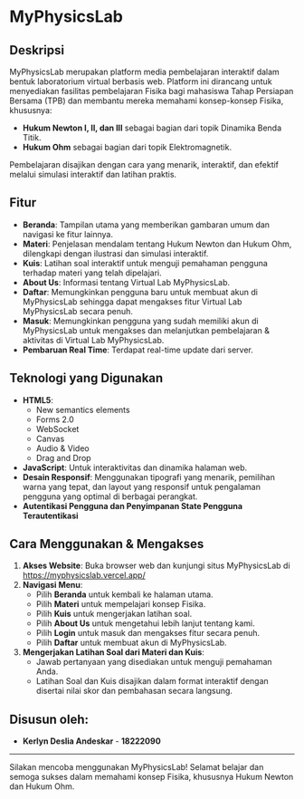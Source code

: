 # MyPhysicsLab

## Deskripsi

MyPhysicsLab merupakan platform media pembelajaran interaktif dalam bentuk laboratorium virtual berbasis web. Platform ini dirancang untuk menyediakan fasilitas pembelajaran Fisika bagi mahasiswa Tahap Persiapan Bersama (TPB) dan membantu mereka memahami konsep-konsep Fisika, khususnya:

- **Hukum Newton I, II, dan III** sebagai bagian dari topik Dinamika Benda Titik.
- **Hukum Ohm** sebagai bagian dari topik Elektromagnetik.

Pembelajaran disajikan dengan cara yang menarik, interaktif, dan efektif melalui simulasi interaktif dan latihan praktis.

## Fitur

- **Beranda**: Tampilan utama yang memberikan gambaran umum dan navigasi ke fitur lainnya.
- **Materi**: Penjelasan mendalam tentang Hukum Newton dan Hukum Ohm, dilengkapi dengan ilustrasi dan simulasi interaktif.
- **Kuis**: Latihan soal interaktif untuk menguji pemahaman pengguna terhadap materi yang telah dipelajari.
- **About Us**: Informasi tentang Virtual Lab MyPhysicsLab.
- **Daftar**: Memungkinkan pengguna baru untuk membuat akun di MyPhysicsLab sehingga dapat mengakses fitur Virtual Lab MyPhysicsLab secara penuh.
- **Masuk**: Memungkinkan pengguna yang sudah memiliki akun di MyPhysicsLab untuk mengakses dan melanjutkan pembelajaran & aktivitas di Virtual Lab MyPhysicsLab.
- **Pembaruan Real Time**: Terdapat real-time update dari server.

## Teknologi yang Digunakan

- **HTML5**:
  - New semantics elements
  - Forms 2.0
  - WebSocket
  - Canvas
  - Audio & Video
  - Drag and Drop
- **JavaScript**: Untuk interaktivitas dan dinamika halaman web.
- **Desain Responsif**: Menggunakan tipografi yang menarik, pemilihan warna yang tepat, dan layout yang responsif untuk pengalaman pengguna yang optimal di berbagai perangkat.
- **Autentikasi Pengguna dan Penyimpanan State Pengguna Terautentikasi**
  
## Cara Menggunakan & Mengakses

1. **Akses Website**: Buka browser web dan kunjungi situs MyPhysicsLab di https://myphysicslab.vercel.app/
2. **Navigasi Menu**:
   - Pilih **Beranda** untuk kembali ke halaman utama.
   - Pilih **Materi** untuk mempelajari konsep Fisika.
   - Pilih **Kuis** untuk mengerjakan latihan soal.
   - Pilih **About Us** untuk mengetahui lebih lanjut tentang kami.
   - Pilih **Login** untuk masuk dan mengakses fitur secara penuh.
   - Pilih **Daftar** untuk membuat akun di MyPhysicsLab.
3. **Mengerjakan Latihan Soal dari Materi dan Kuis**:
   - Jawab pertanyaan yang disediakan untuk menguji pemahaman Anda.
   - Latihan Soal dan Kuis disajikan dalam format interaktif dengan disertai nilai skor dan pembahasan secara langsung.

## Disusun oleh:

- **Kerlyn Deslia Andeskar** - **18222090**


---

Silakan mencoba menggunakan MyPhysicsLab! Selamat belajar dan semoga sukses dalam memahami konsep Fisika, khususnya Hukum Newton dan Hukum Ohm.
